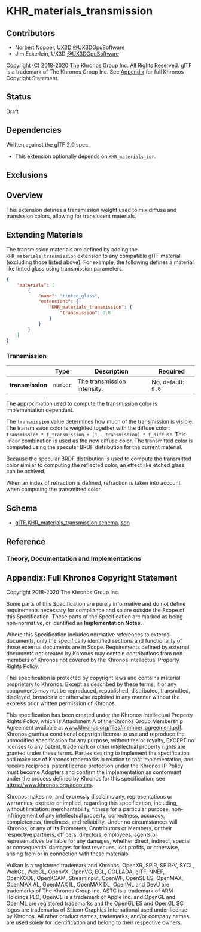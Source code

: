 # KHR\_materials\_transmission

## Contributors

* Norbert Nopper, UX3D [@UX3DGpuSoftware](https://twitter.com/UX3DGpuSoftware)
* Jim Eckerlein, UX3D [@UX3DGpuSoftware](https://twitter.com/UX3DGpuSoftware)

Copyright (C) 2018-2020 The Khronos Group Inc. All Rights Reserved. glTF is a trademark of The Khronos Group Inc.
See [Appendix](#appendix-full-khronos-copyright-statement) for full Khronos Copyright Statement.

## Status

Draft

## Dependencies

Written against the glTF 2.0 spec.

* This extension optionally depends on `KHR_materials_ior`.

## Exclusions

## Overview

This extension defines a transmission weight used to mix diffuse and transission colors, allowing for translucent materials.

## Extending Materials

The transmission materials are defined by adding the `KHR_materials_transmission` extension to any compatible glTF material (excluding those listed above).  For example, the following defines a material like tinted glass using transmission parameters.

```json
{
    "materials": [
        {
            "name": "tinted_glass",
            "extensions": {
                "KHR_materials_transmission": {
                    "transmission": 0.8
                }
            }
        }
    ]
}
```

### Transmission

|                                  | Type                                                                            | Description                 | Required             |
|----------------------------------|---------------------------------------------------------------------------------|-----------------------------|----------------------|
|**transmission**                  | `number`                                                                        | The transmission intensity. | No, default: `0.0`   |

The approximation used to compute the transmission color is implementation dependant.

The `transmission` value determines how much of the transmission is visible. The transmission color is weighted together with the diffuse color: `transmission * f_transmission + (1 - transmission) * f_diffuse`. This linear combination is used as the new diffuse color. The transmitted color is computed using the specular BRDF distribution for the current material.

Because the specular BRDF distribution is used to compute the transmitted color similar to computing the reflected color, an effect like etched glass can be achived.

When an index of refraction is defined, refraction is taken into account when computing the transmitted color.

## Schema

- [glTF.KHR_materials_transmission.schema.json](schema/glTF.KHR_materials_transmission.schema.json)

## Reference

### Theory, Documentation and Implementations


## Appendix: Full Khronos Copyright Statement

Copyright 2018-2020 The Khronos Group Inc.

Some parts of this Specification are purely informative and do not define requirements
necessary for compliance and so are outside the Scope of this Specification. These
parts of the Specification are marked as being non-normative, or identified as
**Implementation Notes**.

Where this Specification includes normative references to external documents, only the
specifically identified sections and functionality of those external documents are in
Scope. Requirements defined by external documents not created by Khronos may contain
contributions from non-members of Khronos not covered by the Khronos Intellectual
Property Rights Policy.

This specification is protected by copyright laws and contains material proprietary
to Khronos. Except as described by these terms, it or any components
may not be reproduced, republished, distributed, transmitted, displayed, broadcast
or otherwise exploited in any manner without the express prior written permission
of Khronos.

This specification has been created under the Khronos Intellectual Property Rights
Policy, which is Attachment A of the Khronos Group Membership Agreement available at
www.khronos.org/files/member_agreement.pdf. Khronos grants a conditional
copyright license to use and reproduce the unmodified specification for any purpose,
without fee or royalty, EXCEPT no licenses to any patent, trademark or other
intellectual property rights are granted under these terms. Parties desiring to
implement the specification and make use of Khronos trademarks in relation to that
implementation, and receive reciprocal patent license protection under the Khronos
IP Policy must become Adopters and confirm the implementation as conformant under
the process defined by Khronos for this specification;
see https://www.khronos.org/adopters.

Khronos makes no, and expressly disclaims any, representations or warranties,
express or implied, regarding this specification, including, without limitation:
merchantability, fitness for a particular purpose, non-infringement of any
intellectual property, correctness, accuracy, completeness, timeliness, and
reliability. Under no circumstances will Khronos, or any of its Promoters,
Contributors or Members, or their respective partners, officers, directors,
employees, agents or representatives be liable for any damages, whether direct,
indirect, special or consequential damages for lost revenues, lost profits, or
otherwise, arising from or in connection with these materials.

Vulkan is a registered trademark and Khronos, OpenXR, SPIR, SPIR-V, SYCL, WebGL,
WebCL, OpenVX, OpenVG, EGL, COLLADA, glTF, NNEF, OpenKODE, OpenKCAM, StreamInput,
OpenWF, OpenSL ES, OpenMAX, OpenMAX AL, OpenMAX IL, OpenMAX DL, OpenML and DevU are
trademarks of The Khronos Group Inc. ASTC is a trademark of ARM Holdings PLC,
OpenCL is a trademark of Apple Inc. and OpenGL and OpenML are registered trademarks
and the OpenGL ES and OpenGL SC logos are trademarks of Silicon Graphics
International used under license by Khronos. All other product names, trademarks,
and/or company names are used solely for identification and belong to their
respective owners.
